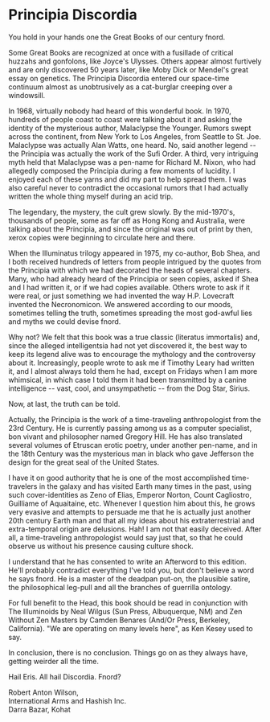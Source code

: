 # Principia Discordia

You hold in your hands one the Great Books of our century fnord.

Some Great Books are recognized at once with a fusillade of critical huzzahs and gonfolons, like Joyce's Ulysses. Others appear almost furtively and are only discovered 50 years later, like Moby Dick or Mendel's great essay on genetics. The Principia Discordia entered our space-time continuum almost as unobtrusively as a cat-burglar creeping over a windowsill.

In 1968, virtually nobody had heard of this wonderful book. In 1970, hundreds of people coast to coast were talking about it and asking the identity of the mysterious author, Malaclypse the Younger. Rumors swept across the continent, from New York to Los Angeles, from Seattle to St. Joe. Malaclypse was actually Alan Watts, one heard. No, said another legend -- the Principia was actually the work of the Sufi Order. A third, very intriguing myth held that Malaclypse was a pen-name for Richard M. Nixon, who had allegedly composed the Principia during a few moments of lucidity. I enjoyed each of these yarns and did my part to help spread them. I was also careful never to contradict the occasional rumors that I had actually written the whole thing myself during an acid trip.

The legendary, the mystery, the cult grew slowly. By the mid-1970's, thousands of people, some as far off as Hong Kong and Australia, were talking about the Principia, and since the original was out of print by then, xerox copies were beginning to circulate here and there.

When the Illuminatus trilogy appeared in 1975, my co-author, Bob Shea, and I both received hundreds of letters from people intrigued by the quotes from the Principia with which we had decorated the heads of several chapters. Many, who had already heard of the Principia or seen copies, asked if Shea and I had written it, or if we had copies available. Others wrote to ask if it were real, or just something we had invented the way H.P. Lovecraft invented the Necronomicon. We answered according to our moods, sometimes telling the truth, sometimes spreading the most god-awful lies and myths we could devise fnord.

Why not? We felt that this book was a true classic (literatus immortalis) and, since the alleged intelligentsia had not yet discovered it, the best way to keep its legend alive was to encourage the mythology and the controversy about it. Increasingly, people wrote to ask me if Timothy Leary had written it, and I almost always told them he had, except on Fridays when I am more whimsical, in which case I told them it had been transmitted by a canine intelligence -- vast, cool, and unsympathetic -- from the Dog Star, Sirius.

Now, at last, the truth can be told.

Actually, the Principia is the work of a time-traveling anthropologist from the 23rd Century. He is currently passing among us as a computer specialist, bon vivant and philosopher named Gregory Hill. He has also translated several volumes of Etruscan erotic poetry, under another pen-name, and in the 18th Century was the mysterious man in black who gave Jefferson the design for the great seal of the United States.

I have it on good authority that he is one of the most accomplished time-travelers in the galaxy and has visited Earth many times in the past, using such cover-identities as Zeno of Elias, Emperor Norton, Count Cagliostro, Guilliame of Aquaitaine, etc. Whenever I question him about this, he grows very evasive and attempts to persuade me that he is actually just another 20th century Earth man and that all my ideas about his extraterrestrial and extra-temporal origin are delusions. Hah! I am not that easily deceived. After all, a time-traveling anthropologist would say just that, so that he could observe us without his presence causing culture shock.

I understand that he has consented to write an Afterword to this edition. He'll probably contradict everything I've told you, but don't believe a word he says fnord. He is a master of the deadpan put-on, the plausible satire, the philosophical leg-pull and all the branches of guerrilla ontology.

For full benefit to the Head, this book should be read in conjunction with The Illuminoids by Neal Wilgus (Sun Press, Albuquerque, NM) and Zen Without Zen Masters by Camden Benares (And/Or Press, Berkeley, California). "We are operating on many levels here", as Ken Kesey used to say.

In conclusion, there is no conclusion. Things go on as they always have, getting weirder all the time.

Hail Eris. All hail Discordia. Fnord?  

Robert Anton Wilson,  
International Arms and Hashish Inc.  
Darra Bazar, Kohat  